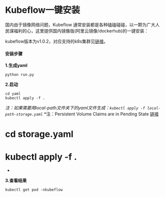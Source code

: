 # Kubeflow一键安装

国内由于镜像网络问题，Kubeflow 通常安装都是各种磕磕碰碰，以一颗为广大人民谋福利的心，这里提供国内镜像版(阿里云镜像/dockerhub)的一键安装：

kubeflow版本为v1.0.2，对应支持的k8s集群见[链接](https://www.kubeflow.org/docs/started/k8s/overview/)。

#### 安装步骤

**1.生成yaml**
```
python run.py
```

**2.启动**
```
cd yaml
kubectl apply -f .
```

*注：如果需要用local-path文件夹下的yaml文件生成：`kubectl apply -f local-path-storage.yaml`*
*注：Persistent Volume Claims are in Pending State
[链接](https://www.kubeflow.org/docs/started/k8s/kfctl-k8s-istio/#persistent-volume-claims-are-in-pending-state)
# cd storage.yaml
# kubectl apply -f .
*

**3.查看结果**
```
kubectl get pod -nkubeflow
```
